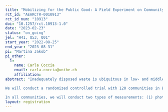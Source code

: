 ```yaml
---
title: "Mobilizing for the Public Good: A Field Experiment on Community-Driven Development and Waste Management in El Salvador"
rct_id: "AEARCTR-0010913"
rct_id_num: "10913"
doi: "10.1257/rct.10913-1.0"
date: "2023-02-23"
status: "on_going"
jel: "H41, Q53, Q01"
start_year: "2022-08-25"
end_year: "2023-08-31"
pi: "Martina Jakob"
pi_other:
  1:
    name: Carla Coccia
    email: carla.coccia@unibe.ch
    affiliation: 
abstract: "Inadequately disposed waste is ubiquitous in low- and middle income countries, and causes serious environmental and health-related problems. In El Salvador, where streets and public spaces are typically highly contaminated by waste, littering poses a serious public goods problem at the community level. While the standard solution for public goods problems calls for an intervention by an external actor such as the state, a recent strand of literature has studied community driven development (CDD) as a potential alternative. Several studies have experimentally evaluated CDD initiatives, but their effectiveness has never been compared with that of the traditional non-participatory approach. 
We will conduct a randomized controlled trial with 120 communities in El Salvador to address that question in the context of the littering problem. Communities will be assigned to either a control group or to one out of two treatments: (1) a top-down intervention where the streets will be cleaned by an external actor, or (2) a bottom-up intervention were a community facilitator is hired to raise awareness and to mobilize for collective clean-ups and a change in social norms regarding littering. 
In all communities, we will conduct two types of measurements: (1) photos along the streets that will be evaluated using deep learning, (2) a short survey with a sample of 20 community members We will estimate both the immediate impact and the sustainability of the two interventions."
layout: registration
---
```


